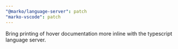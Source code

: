 ```yaml
---
"@marko/language-server": patch
"marko-vscode": patch
---
```


Bring printing of hover documentation more inline with the typescript language server.
